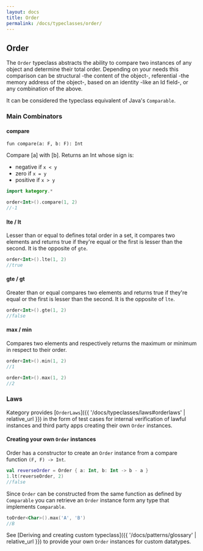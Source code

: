 ```yaml
---
layout: docs
title: Order
permalink: /docs/typeclasses/order/
---
```


## Order

The `Order` typeclass abstracts the ability to compare two instances of any object and determine their total order.
Depending on your needs this comparison can be structural -the content of the object-, referential -the memory address of the object-, based on an identity -like an Id field-, or any combination of the above.

It can be considered the typeclass equivalent of Java's `Comparable`.

### Main Combinators

#### compare

`fun compare(a: F, b: F): Int`

Compare [a] with [b]. Returns an Int whose sign is:
  * negative if `x < y`
  * zero     if `x = y`
  * positive if `x > y`

```kotlin
import kategory.*

order<Int>().compare(1, 2)
//-1
```

#### lte / lt

Lesser than or equal to defines total order in a set, it compares two elements and returns true if they're equal or the first is lesser than the second.
It is the opposite of `gte`.

```kotlin
order<Int>().lte(1, 2)
//true
```

#### gte / gt

Greater than or equal compares two elements and returns true if they're equal or the first is lesser than the second.
It is the opposite of `lte`.

```kotlin
order<Int>().gte(1, 2)
//false
```

#### max / min

Compares two elements and respectively returns the maximum or minimum in respect to their order.

```kotlin
order<Int>().min(1, 2)
//1
```
```kotlin
order<Int>().max(1, 2)
//2
```

### Laws

Kategory provides [`OrderLaws`]({{ '/docs/typeclasses/laws#orderlaws' | relative_url }}) in the form of test cases for internal verification of lawful instances and third party apps creating their own `Order` instances.

#### Creating your own `Order` instances

Order has a constructor to create an `Order` instance from a compare function `(F, F) -> Int`.

```kotlin
val reverseOrder = Order { a: Int, b: Int -> b - a }
1.lt(reverseOrder, 2)
//false
```

Since `Order` can be constructed from the same function as defined by `Comparable` you can retrieve an `Order` instance form any type that implements `Comparable`.

```kotlin
toOrder<Char>().max('A', 'B')
//B
```

See [Deriving and creating custom typeclass]({{ '/docs/patterns/glossary' | relative_url }}) to provide your own `Order` instances for custom datatypes.

